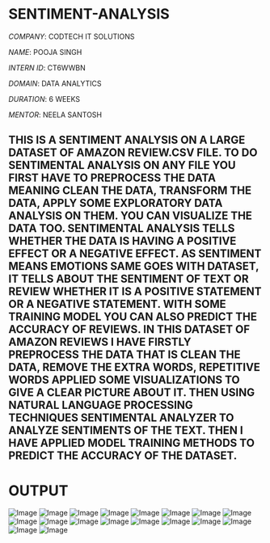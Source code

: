 # SENTIMENT-ANALYSIS

*COMPANY*: CODTECH IT SOLUTIONS

*NAME*: POOJA SINGH

*INTERN ID*: CT6WWBN

*DOMAIN*: DATA ANALYTICS

*DURATION*: 6 WEEKS

*MENTOR*: NEELA SANTOSH

## THIS IS A SENTIMENT ANALYSIS ON A LARGE DATASET OF AMAZON REVIEW.CSV FILE.  TO DO SENTIMENTAL ANALYSIS ON ANY FILE YOU FIRST HAVE TO PREPROCESS THE DATA MEANING CLEAN THE DATA, TRANSFORM THE DATA, APPLY SOME EXPLORATORY DATA ANALYSIS ON THEM. YOU CAN VISUALIZE THE DATA TOO. SENTIMENTAL ANALYSIS TELLS WHETHER THE DATA IS HAVING A POSITIVE EFFECT OR A NEGATIVE EFFECT. AS SENTIMENT MEANS EMOTIONS SAME GOES WITH DATASET, IT TELLS ABOUT THE SENTIMENT OF TEXT OR REVIEW WHETHER IT IS A POSITIVE STATEMENT OR A NEGATIVE STATEMENT. WITH SOME TRAINING MODEL YOU CAN ALSO PREDICT THE ACCURACY OF REVIEWS. IN THIS DATASET OF AMAZON REVIEWS I HAVE FIRSTLY PREPROCESS THE DATA THAT IS CLEAN THE DATA, REMOVE THE EXTRA WORDS, REPETITIVE WORDS APPLIED SOME VISUALIZATIONS TO GIVE A CLEAR PICTURE ABOUT IT. THEN USING NATURAL LANGUAGE PROCESSING TECHNIQUES SENTIMENTAL ANALYZER TO ANALYZE SENTIMENTS OF THE TEXT. THEN I HAVE APPLIED MODEL TRAINING METHODS TO PREDICT THE ACCURACY OF THE DATASET. ##

# OUTPUT

![Image](https://github.com/user-attachments/assets/e8282b91-9f81-49d5-a303-423edfd12567)
![Image](https://github.com/user-attachments/assets/7adda78d-85f2-437c-ba97-fde5be75ce38)
![Image](https://github.com/user-attachments/assets/e75a8dc4-c1b7-4379-aeb2-d002e49ee433)
![Image](https://github.com/user-attachments/assets/26aec7b4-29a9-40d0-83cf-0178476efd34)
![Image](https://github.com/user-attachments/assets/51aad60e-87e1-463f-b123-95c3037470ef)
![Image](https://github.com/user-attachments/assets/1bab3379-60ad-4e35-91eb-6d916b423e14)
![Image](https://github.com/user-attachments/assets/2d486996-d32c-46b6-8520-7faa6c53f6f3)
![Image](https://github.com/user-attachments/assets/035e8994-7b6e-4ea5-9c76-76d1a79fed48)
![Image](https://github.com/user-attachments/assets/108bb7a4-6090-4e9a-bc52-fe3772231d7f)
![Image](https://github.com/user-attachments/assets/19947e9d-ca82-44cb-a12f-f441be9aa660)
![Image](https://github.com/user-attachments/assets/c71365f2-6011-4e11-98c8-3d86a19b3006)
![Image](https://github.com/user-attachments/assets/414223bb-2c93-4a99-af4b-0568a26f1ff5)
![Image](https://github.com/user-attachments/assets/516e7648-ac97-4233-b767-0e5eb1744d3b)
![Image](https://github.com/user-attachments/assets/b15f5519-bbfd-4e73-ac3e-5306cca3dfef)
![Image](https://github.com/user-attachments/assets/a531c0e4-8e01-4427-b7db-a602e4470bee)
![Image](https://github.com/user-attachments/assets/2064fa7b-5794-4c08-ba71-9ffe5448387f)
![Image](https://github.com/user-attachments/assets/7cc59cde-bb0c-4fc4-bd7f-ee3b14751099)
![Image](https://github.com/user-attachments/assets/8ab01b8e-d676-4e55-bc52-ee30478dd107)
